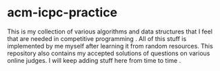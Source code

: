 # acm-icpc-practice
This is my collection of various algorithms and data structures that I feel that are needed in competitive programming .
All of this stuff is implemented by me myself after learning it from random resources.
This repository also contains my accepted solutions of questions on various online judges.
I will keep adding stuff here from time to time . 

